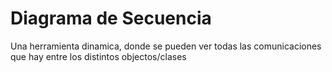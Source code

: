 # Diagrama de Secuencia

Una herramienta dinamica, donde se pueden ver todas las comunicaciones que
hay entre los distintos objectos/clases
